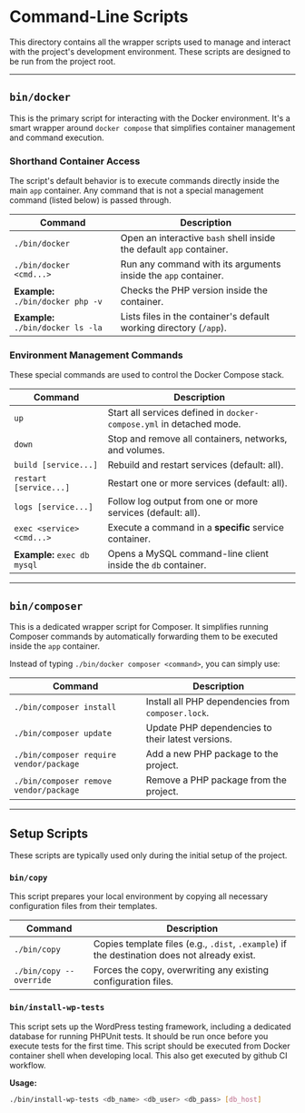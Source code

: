 # Command-Line Scripts

This directory contains all the wrapper scripts used to manage and interact with the project's development environment. These scripts are designed to be run from the project root.

---

## `bin/docker`

This is the primary script for interacting with the Docker environment. It's a smart wrapper around `docker compose` that simplifies container management and command execution.

### Shorthand Container Access

The script's default behavior is to execute commands directly inside the main `app` container. Any command that is not a special management command (listed below) is passed through.

| Command                               | Description                                                               |
| ------------------------------------- | ------------------------------------------------------------------------- |
| `./bin/docker`                        | Open an interactive `bash` shell inside the default `app` container.      |
| `./bin/docker <cmd...>`               | Run any command with its arguments inside the `app` container.            |
| **Example:** `./bin/docker php -v`    | Checks the PHP version inside the container.                              |
| **Example:** `./bin/docker ls -la`    | Lists files in the container's default working directory (`/app`).        |

### Environment Management Commands

These special commands are used to control the Docker Compose stack.

| Command                         | Description                                                               |
| ------------------------------- | ------------------------------------------------------------------------- |
| `up`                            | Start all services defined in `docker-compose.yml` in detached mode.      |
| `down`                          | Stop and remove all containers, networks, and volumes.                    |
| `build [service...]`            | Rebuild and restart services (default: all).                              |
| `restart [service...]`          | Restart one or more services (default: all).                              |
| `logs [service...]`             | Follow log output from one or more services (default: all).               |
| `exec <service> <cmd...>`       | Execute a command in a **specific** service container.                    |
| **Example:** `exec db mysql`    | Opens a MySQL command-line client inside the `db` container.              |

---

## `bin/composer`

This is a dedicated wrapper script for Composer. It simplifies running Composer commands by automatically forwarding them to be executed inside the `app` container.

Instead of typing `./bin/docker composer <command>`, you can simply use:

| Command                                   | Description                                       |
| ----------------------------------------- | ------------------------------------------------- |
| `./bin/composer install`                  | Install all PHP dependencies from `composer.lock`.|
| `./bin/composer update`                   | Update PHP dependencies to their latest versions. |
| `./bin/composer require vendor/package`   | Add a new PHP package to the project.             |
| `./bin/composer remove vendor/package`    | Remove a PHP package from the project.            |

---

## Setup Scripts

These scripts are typically used only during the initial setup of the project.

### `bin/copy`

This script prepares your local environment by copying all necessary configuration files from their templates.

| Command                      | Description                                                  |
| ---------------------------- | ------------------------------------------------------------ |
| `./bin/copy`                 | Copies template files (e.g., `.dist`, `.example`) if the destination does not already exist. |
| `./bin/copy --override`      | Forces the copy, overwriting any existing configuration files. |

### `bin/install-wp-tests`

This script sets up the WordPress testing framework, including a dedicated database for running PHPUnit tests. It should be run once before you execute tests for the first time. This script should be executed from Docker container shell when developing local. This also get executed by github CI workflow.

**Usage:**
```bash
./bin/install-wp-tests <db_name> <db_user> <db_pass> [db_host]
